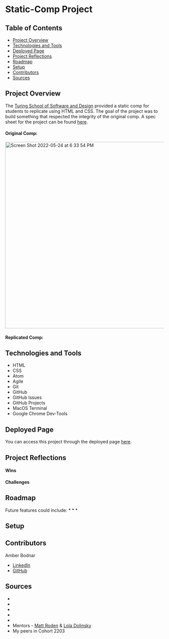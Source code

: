 # Static-Comp Project

## Table of Contents
- [Project Overview](#project-overview)
- [Technologies and Tools](#technologies-and-tools)
- [Deployed Page](#deployed-page)
- [Project Reflections](#project-reflections)
- [Roadmap](#roadmap)
- [Setup](#setup)
- [Contributors](#contributors)
- [Sources](#sources)


## Project Overview
The [Turing School of Software and Design](https://turing.edu/) provided a static comp for students to replicate using HTML and CSS. The goal of the project was to build something that respected the integrity of the original comp. A spec sheet for the project can be found [here](https://frontend.turing.edu/projects/M2-static-comp-challenge.html).

#### Original Comp:
<img width="590" alt="Screen Shot 2022-05-24 at 6 33 54 PM" src="https://user-images.githubusercontent.com/99693359/170142947-61f56a55-4d13-43fb-b81f-44682ab4659f.png">

#### Replicated Comp:



## Technologies and Tools
* HTML
* CSS
* Atom 
* Agile
* Git
* GitHub
* GitHub Issues
* GitHub Projects
* MacOS Terminal
* Google Chrome Dev-Tools


## Deployed Page
You can access this project through the deployed page [here](https://abodnar1.github.io/static-comp/).


## Project Reflections
#### Wins

#### Challenges


## Roadmap
Future features could include:
* 
* 
* 


## Setup
<!-- 1. Fork this Repo -->
<!-- 2. Clone it down to your machine -->
<!-- 3. `cd` into the root of the project directory -->
<!-- 4. Run `node index.js` in your terminal -->


## Contributors
Amber Bodnar
* [LinkedIn](https://www.linkedin.com/in/amberbodnar/)
* [GitHub](https://github.com/abodnar1)


## Sources
* []()
* []()
* []()
* []()
* []()
* Mentors - [Matt Roden](https://github.com/Matt-Roden) & [Lola Dolinsky](https://github.com/lo-la-do-li)
* My peers in Cohort 2203
